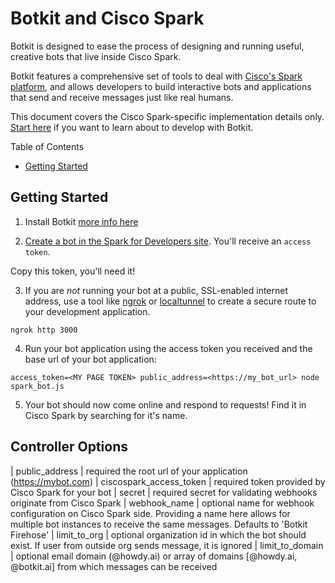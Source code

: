 # Botkit and Cisco Spark

Botkit is designed to ease the process of designing and running useful, creative bots that live inside Cisco Spark.

Botkit features a comprehensive set of tools
to deal with [Cisco's Spark platform](https://developer.ciscospark.com/), and allows
developers to build interactive bots and applications that send and receive messages just like real humans.

This document covers the Cisco Spark-specific implementation details only. [Start here](readme.md) if you want to learn about to develop with Botkit.

Table of Contents

* [Getting Started](#getting-started)

## Getting Started

1) Install Botkit [more info here](readme.md#installation)

2) [Create a bot in the Spark for Developers site](https://developer.ciscospark.com/add-bot.html). You'll receive an `access token`.

Copy this token, you'll need it!

3) If you are _not_ running your bot at a public, SSL-enabled internet address, use a tool like [ngrok](http://ngrok.io) or [localtunnel](http://localtunnel.me) to create a secure route to your development application.

```
ngrok http 3000
```

4) Run your bot application using the access token you received and the base url of your bot application:

```
access_token=<MY PAGE TOKEN> public_address=<https://my_bot_url> node spark_bot.js
```

5) Your bot should now come online and respond to requests! Find it in Cisco Spark by searching for it's name.


## Controller Options

| public_address | required the root url of your application (https://mybot.com)
| ciscospark_access_token | required token provided by Cisco Spark for your bot
| secret | required secret for validating webhooks originate from Cisco Spark
| webhook_name | optional name for webhook configuration on Cisco Spark side. Providing a name here allows for multiple bot instances to receive the same messages. Defaults to 'Botkit Firehose'
| limit_to_org | optional organization id in which the bot should exist. If user from outside org sends message, it is ignored
| limit_to_domain | optional email domain (@howdy.ai) or array of domains [@howdy.ai, @botkit.ai] from which messages can be received
